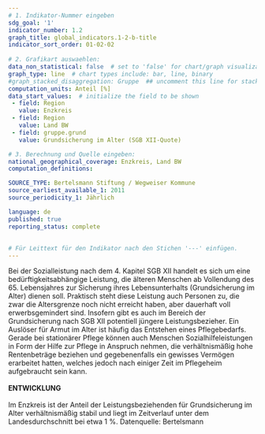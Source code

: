 ```yaml
---
# 1. Indikator-Nummer eingeben 
sdg_goal: '1' 
indicator_number: 1.2
graph_title: global_indicators.1-2-b-title
indicator_sort_order: 01-02-02
 
# 2. Grafikart auswaehlen: 
data_non_statistical: false  # set to 'false' for chart/graph visualization 
graph_type: line  # chart types include: bar, line, binary 
#graph_stacked_disaggregation: Gruppe  ## uncomment this line for stacked bars. eplace 'Geschlecht' with the field of aggregation. 
computation_units: Anteil [%] 
data_start_values:  # initialize the field to be shown  
 - field: Region 
   value: Enzkreis
 - field: Region 
   value: Land BW
 - field: gruppe.grund
   value: Grundsicherung im Alter (SGB XII-Quote)

# 3. Berechnung und Quelle eingeben: 
national_geographical_coverage: Enzkreis, Land BW
computation_definitions: 

SOURCE_TYPE: Bertelsmann Stiftung / Wegweiser Kommune
source_earliest_available_1: 2011
source_periodicity_1: Jährlich

language: de   
published: true 
reporting_status: complete
 
 
# Für Leittext für den Indikator nach den Stichen '---' einfügen. 
---
```


Bei der Sozialleistung nach dem 4. Kapitel SGB XII handelt es sich um eine bedürftigkeitsabhängige Leistung, die älteren Menschen ab Vollendung des 65. Lebensjahres zur Sicherung ihres Lebensunterhalts (Grundsicherung im Alter) dienen soll. Praktisch steht diese Leistung auch Personen zu, die zwar die Altersgrenze noch nicht erreicht haben, aber dauerhaft voll erwerbsgemindert sind. Insofern gibt es auch im Bereich der Grundsicherung nach SGB XII potentiell jüngere Leistungsbezieher.
Ein Auslöser für Armut im Alter ist häufig das Entstehen eines Pflegebedarfs. Gerade bei stationärer Pflege können auch Menschen Sozialhilfeleistungen in Form der Hilfe zur Pflege in Anspruch nehmen, die verhältnismäßig hohe Rentenbeträge beziehen und gegebenenfalls ein gewisses Vermögen erarbeitet hatten, welches jedoch nach einiger Zeit im Pflegeheim aufgebraucht sein kann. <br>
<br>
**ENTWICKLUNG** <br>
<br>
Im Enzkreis ist der Anteil der Leistungsbeziehenden für Grundsicherung im Alter verhältnismäßig stabil und liegt im Zeitverlauf unter dem Landesdurchschnitt bei etwa 1 %. Datenquelle: Bertelsmann
